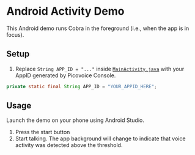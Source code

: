# Android Activity Demo

This Android demo runs Cobra in the foreground (i.e., when the app is in focus).

## Setup

1. Replace `String APP_ID = "..."` inside [`MainActivity.java`](/demo/android/Activity/cobra-activity-demo-app/src/main/java/ai/picovoice/cobraactivitydemo/MainActivity.java) with your AppID generated by Picovoice Console.
```java
private static final String APP_ID = "YOUR_APPID_HERE";
```

## Usage

Launch the demo on your phone using Android Studio.

1. Press the start button
2. Start talking. The app background will change to indicate that voice activity was detected above the threshold.
